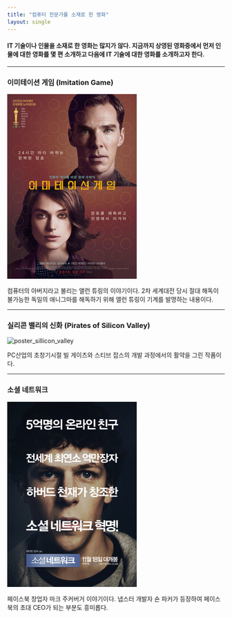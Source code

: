 ```yaml
---
title: "컴퓨터 전문가를 소재로 한 영화"
layout: single
---
```


#### IT 기술이나 인물을 소재로 한 영화는 많지가 않다. 지금까지 상영된 영화중에서 먼저 인물에 대한 영화를 몇 편 소개하고 다음에 IT 기술에 대한 영화를 소개하고자 한다.
---
### 이미테이션 게임 (Imitation Game)
![poster_imitation_game](/assets/images/allen.png)

컴퓨터의 아버지라고 불리는 앨런 튜링의 이야기이다. 2차 세계대전 당시 절대 해독이 불가능한 독일의 애니그마를 해독하기 위해 앨런 튜링이 기계를 발명하는 내용이다.

---
### 실리콘 밸리의 신화 (Pirates of Silicon Valley)
![poster_sillicon_valley][sillicon]

[sillicon]: http://t1.daumcdn.net/cfile/274B6833545E66D220
PC산업의 초창기시절 빌 게이츠와 스티브 잡스의 개발 과정에서의 활약을 그린 작품이다.

---
### 소셜 네트워크
[![poster_social_network](/assets/images/mark.png "보다 자세한 내용을 위해서는 링크를 누르세요 For more information, visit the website")](https://topclass.chosun.com/board/view.asp?catecode=J&tnu=201901100028)

페이스북 창업자 마크 주커버거 이야기이다. 냅스터 개발자 숀 파커가 등장하여 페이스북의 초대 CEO가 되는 부분도 흥미롭다.
